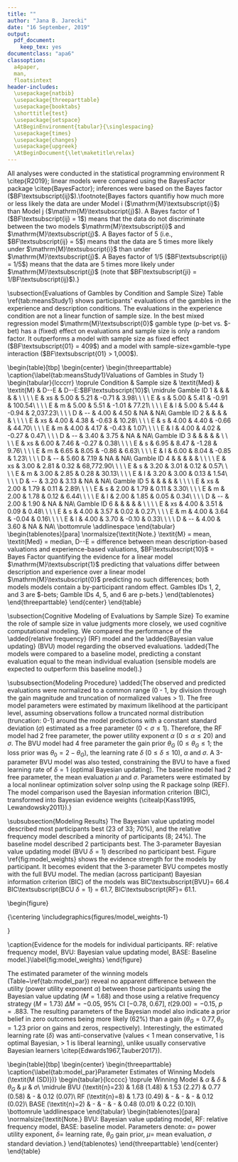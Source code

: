 ```yaml
---
title: ""
author: "Jana B. Jarecki"
date: "16 September, 2019"
output:
  pdf_document:
    keep_tex: yes
documentclass: "apa6"
classoption:
  a4paper,
  man,
  floatsintext
header-includes:
  \usepackage{natbib}
  \usepackage{threeparttable}
  \usepackage{booktabs}
  \shorttitle{test}
  \usepackage{setspace}
  \AtBeginEnvironment{tabular}{\singlespacing}
  \usepackage{times}
  \usepackage{changes}
  \usepackage{upgreek}
  \AtBeginDocument{\let\maketitle\relax}
---
```




All analyses were conducted in the statistical programming environment R \citep{R2019}; linear models were compared using the BayesFactor package \citep{BayesFactor}; inferences were based on the Bayes factor ($BF\textsubscript{ij}$).\footnote{Bayes factors quantifiy how much more or less likely the data are under Model i ($\mathrm{M}\textsubscript{i}$) than Model j ($\mathrm{M}\textsubscript{j}$). A Bayes factor of 1 ($BF\textsubscript{ij} = 1$) means that the data do not discriminate between the two models $\mathrm{M}\textsubscript{i}$ and $\mathrm{M}\textsubscript{j}$. A Bayes factor of 5 (i.e., $BF\textsubscript{ij} = 5$) means that the data are 5 times more likely under $\mathrm{M}\textsubscript{i}$ than under $\mathrm{M}\textsubscript{j}$. A Bayes factor of $1/5$ ($BF\textsubscript{ij} = 1/5$) means that the data are 5 times more likely under $\mathrm{M}\textsubscript{j}$ (note that $BF\textsubscript{ji} = 1/BF\textsubscript{ij}$).} 

\subsection{Evaluations of Gambles by Condition and Sample Size}
Table \ref{tab:meansStudy1} shows participants' evaluations of the gambles in the experience and description conditions. The evaluations in the experience condition are not a linear function of sample size. In the best mixed regression model $\mathrm{M}\textsubscript{0}$ gamble type (p-bet vs. \$-bet) has a (fixed) effect on evaluations and sample size is only a random factor. It outperforms a model with sample size as fixed effect ($BF\textsubscript{01} = 409$) and a model with sample-size$\times$gamble-type interaction ($BF\textsubscript{01} > 1,000$).




\begin{table}[tbp]
\begin{center}
\begin{threeparttable}
\caption{\label{tab:meansStudy1}Valuations of Gambles in Study 1}
\begin{tabular}{lcccrr}
\toprule
Condition & Sample size & \textit{Med} & \textit{M} & D--E & D--E:$BF\textsubscript{10}$\\
\midrule
Gamble ID 1 &  &  &  &  & \\
\ \ \ E & xs & 5.00 & 5.21 & -0.71 & 3.98\\
\ \ \ E & s & 5.00 & 5.41 & -0.91 & 100.54\\
\ \ \ E & m & 5.00 & 5.51 & -1.01 & 77.21\\
\ \ \ E & l & 5.00 & 5.44 & -0.94 & 2,037.23\\
\ \ \ D & -- & 4.00 & 4.50 & NA & NA\\
Gamble ID 2 &  &  &  &  & \\
\ \ \ E & xs & 4.00 & 4.38 & -0.63 & 10.28\\
\ \ \ E & s & 4.00 & 4.40 & -0.66 & 44.70\\
\ \ \ E & m & 4.00 & 4.17 & -0.43 & 1.07\\
\ \ \ E & l & 4.00 & 4.02 & -0.27 & 0.47\\
\ \ \ D & -- & 3.40 & 3.75 & NA & NA\\
Gamble ID 3 &  &  &  &  & \\
\ \ \ E & xs & 6.00 & 7.46 & -0.27 & 0.38\\
\ \ \ E & s & 6.95 & 8.47 & -1.28 & 9.76\\
\ \ \ E & m & 6.65 & 8.05 & -0.86 & 6.63\\
\ \ \ E & l & 6.00 & 8.04 & -0.85 & 1.23\\
\ \ \ D & -- & 5.60 & 7.19 & NA & NA\\
Gamble ID 4 &  &  &  &  & \\
\ \ \ E & xs & 3.00 & 2.81 & 0.32 & 68,772.90\\
\ \ \ E & s & 3.20 & 3.01 & 0.12 & 0.57\\
\ \ \ E & m & 3.00 & 2.85 & 0.28 & 30.13\\
\ \ \ E & l & 3.20 & 3.00 & 0.13 & 1.54\\
\ \ \ D & -- & 3.20 & 3.13 & NA & NA\\
Gamble ID 5 &  &  &  &  & \\
\ \ \ E & xs & 2.00 & 1.79 & 0.11 & 2.89\\
\ \ \ E & s & 2.00 & 1.79 & 0.11 & 3.30\\
\ \ \ E & m & 2.00 & 1.78 & 0.12 & 6.44\\
\ \ \ E & l & 2.00 & 1.85 & 0.05 & 0.34\\
\ \ \ D & -- & 2.00 & 1.90 & NA & NA\\
Gamble ID 6 &  &  &  &  & \\
\ \ \ E & xs & 4.00 & 3.51 & 0.09 & 0.48\\
\ \ \ E & s & 4.00 & 3.57 & 0.02 & 0.27\\
\ \ \ E & m & 4.00 & 3.64 & -0.04 & 0.16\\
\ \ \ E & l & 4.00 & 3.70 & -0.10 & 0.33\\
\ \ \ D & -- & 4.00 & 3.60 & NA & NA\\
\bottomrule
\addlinespace
\end{tabular}
\begin{tablenotes}[para]
\normalsize{\textit{Note.} \textit{M} = mean, \textit{Med} = median, D--E = difference between mean description-based valuations and experience-based valuations, $BF\textsubscript{10}$ = Bayes Factor quantifying the evidence for a linear model $\mathrm{M}\textsubscript{1}$ predicting that valuations differ between description and experience over a linear model $\mathrm{M}\textsubscript{0}$ predicting no such differences; both models models contain a by-participant random effect. Gambles IDs 1, 2, and 3 are \$-bets; Gamble IDs 4, 5, and 6 are p-bets.}
\end{tablenotes}
\end{threeparttable}
\end{center}
\end{table}

\subsection{Cognitive Modeling of Evaluations by Sample Size}
To examine the role of sample size in value judgments more closely, we used cognitive computational modeling. We compared the performance of the \added{relative frequency} (RF) model and the \added{Bayesian value updating} (BVU) model regarding the observed evaluations. \added{The models were compared to a baseline model, predicting a constant evaluation equal to the mean  individual evaluation (sensible models are expected to outperform this baseline model).}

\subsubsection{Modeling Procedure} 
\added{The observed and predicted evaluations were normalized to a common range (0 - 1, by division through the gain magnitude and truncation of normalized values $>$ 1). The free model parameters were estimated by maximum likelihood at the participant level, assuming observations follow a truncated normal distribution (truncation: 0-1) around the model predictions with a constant standard deviation ($\sigma$) estimated as a free parameter ($0 < \sigma \leq 1$).  Therefore, the RF model had 2 free parameter, the power utility exponent $\alpha$ ($0 \leq \alpha \leq 20$) and $\sigma$. The BVU model had 4 free parameter the gain prior $\theta_G$ ($0 \leq \theta_G \leq 1$; the loss prior was $\theta_0=2-\theta_G$), the learning rate $\delta$ ($0 \leq \delta \leq 10$), $\alpha$ and $\sigma$. A 3-parameter BVU model was also tested, constraining the BVU to have a fixed learning rate of $\delta=1$ (optimal Bayesian updating). The baseline model had 2 free parameter, the mean evaluation $\mu$ and $\sigma$. Parameters were estimated by a local nonlinear optimization solver solnp using the R package solnp (REF). The model comparison used the Bayesian information criterion (BIC), transformed into Bayesian evidence weights (\citealp{Kass1995, Lewandowsky2011}).}





\subsubsection{Modeling Results}
The Bayesian value updating model described most participants best (23 of 33; 70\%), and the relative frequency model described a minority of participants   (8; 24\%). The baseline model described 2 participants best. The 3-parameter Bayesian value updating model (BVU $\delta=1$) described no participant best. Figure \ref{fig:model_weights} shows the evidence strength for the models by participant. It becomes evident that the 3-parameter BVU competes mostly with the full BVU model. The median (across participant) Bayesian information criterion (BIC) of the models was BIC\textsubscript{BVU}$=$ 66.4 BIC\textsubscript{BCU $\delta=1$} $=$ 61.7, BIC\textsubscript{RF}$=$ 61.1.





\begin{figure}

{\centering \includegraphics{figures/model_weights-1} 

}

\caption{Evidence for the models for individual participants. RF: relative frequency model, BVU: Bayesian value updating model, BASE: Baseline model.}\label{fig:model_weights}
\end{figure}



The estimated parameter of the winning models (Table~\ref{tab:model_par}) reveal no apparent difference between the utility (power utility exponent $\alpha$) between those participants using the Bayesian value updating ($M=1.68$) and those using a relative frequency strategy ($M=1.73$) $\Delta M = -0.05$, 95\% CI $[-0.78$, $0.67]$, $t(29.00) = -0.15$, $p = .883$. The resulting parameters of the Bayesian model also indicate a prior belief in zero outcomes being more likely (62\%) than a gain ($\theta_G = 0.77, \theta_0 = 1.23$ prior on gains and zeros, respectively). Interestingly, the estimated learning rate ($\delta$) was anti-conservative (values $<$ 1 mean conservative, 1 is optimal Bayesian, $>$ 1 is liberal learning), unlike usually conservative Bayesian learners \citep{Edwards1967,Tauber2017}).



\begin{table}[tbp]
\begin{center}
\begin{threeparttable}
\caption{\label{tab:model_par}Parameter Estimates of Winning Models (\textit{M (SD)})}
\begin{tabular}{lccccc}
\toprule
Winning Model & $\alpha$ & $\delta$ & $\theta_G$ & $\mu$ & $\sigma$\\
\midrule
BVU (\textit{n}$=$23) & 1.68 (1.48) & 1.53 (2.27) & 0.77 (0.58) & - & 0.12 (0.07)\\
RF (\textit{n}$=$8) & 1.73 (0.49) & - & - & - & 0.12 (0.02)\\
BASE (\textit{n}$=$2) & - & - & - & 0.48 (0.01) & 0.22 (0.10)\\
\bottomrule
\addlinespace
\end{tabular}
\begin{tablenotes}[para]
\normalsize{\textit{Note.} BVU: Bayesian value updating model, RF: relative frequency model, BASE: baseline model. Parameters denote: $\alpha=$ power utility exponent, $\delta=$ learning rate, $\theta_G$ gain prior, $\mu=$ mean evaluation, $\sigma$ standard deviation.}
\end{tablenotes}
\end{threeparttable}
\end{center}
\end{table}
